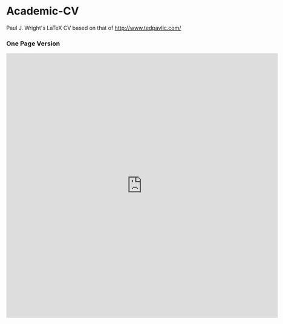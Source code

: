 # Academic-CV

Paul J. Wright's LaTeX CV based on that of http://www.tedpavlic.com/

### One Page Version 

<iframe src="https://github.com/PaulJWright/Academic-CV/blob/master/AcademicCV_1Page.pdf" style="width:718px; height:700px;" frameborder="0"></iframe>
